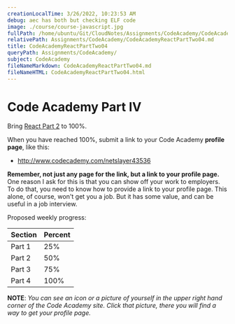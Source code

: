 ```yaml
---
creationLocalTime: 3/26/2022, 10:23:53 AM
debug: aec has both but checking ELF code
image: ./course/course-javascript.jpg
fullPath: /home/ubuntu/Git/CloudNotes/Assignments/CodeAcademy/CodeAcademyReactPartTwo04.md
relativePath: Assignments/CodeAcademy/CodeAcademyReactPartTwo04.md
title: CodeAcademyReactPartTwo04
queryPath: Assignments/CodeAcademy/
subject: CodeAcademy
fileNameMarkdown: CodeAcademyReactPartTwo04.md
fileNameHTML: CodeAcademyReactPartTwo04.html
---
```



<!-- toc -->
<!-- tocstop -->

# Code Academy Part IV

Bring [React Part 2][car] to 100%.

When you have reached 100%, submit a link to your Code Academy **profile page**, like this:

- <http://www.codecademy.com/netslayer43536>

**Remember, not just any page for the link, but a link to your profile page.** One reason I ask for this is that you can show off your work to employers. To do that, you need to know how to provide a link to your profile page. This alone, of course, won't get you a job. But it has some value, and can be useful in a job interview.

Proposed weekly progress:

| Section     | Percent     |
| :------------- | :------------- |
| Part 1 | 25% |
| Part 2 | 50% |
| Part 3 | 75% |
| Part 4 | 100% |

**NOTE**: _You can see an icon or a picture of yourself in the upper right hand corner of the Code Academy site. Click that picture, there you will find a way to get your profile page._

[car]: https://www.codecademy.com/learn/react-102
